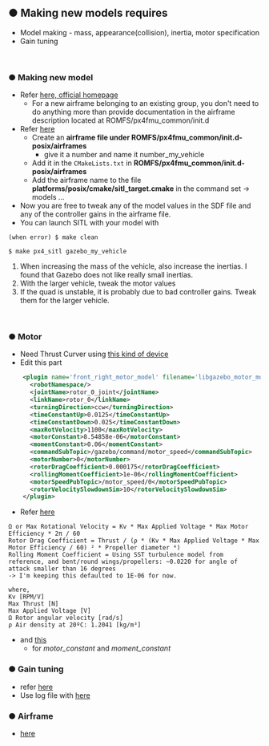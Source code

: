 ## ● Making new models requires 
  + Model making - mass, appearance(collision), inertia, motor specification
  + Gain tuning

<br>

### ● Making new model
  + Refer [here, official homepage](https://dev.px4.io/v1.9.0/en/airframes/adding_a_new_frame.html)
    + For a new airframe belonging to an existing group, you don't need to do anything more than provide documentation in the airframe description located at ROMFS/px4fmu_common/init.d
  + Refer [here](https://discuss.px4.io/t/create-custom-model-for-sitl/6700/4)
    + Create an **airframe file under ROMFS/px4fmu_common/init.d-posix/airframes**
      + give it a number and name it number_my_vehicle
    + Add it in the `CMakeLists.txt` in **ROMFS/px4fmu_common/init.d-posix/airframes**
    + Add the airframe name to the file **platforms/posix/cmake/sitl_target.cmake** in the command set -> models …
  + Now you are free to tweak any of the model values in the SDF file and any of the controller gains in the airframe file.
  + You can launch SITL with your model with 
  ~~~shell
  (when error) $ make clean
  
  $ make px4_sitl gazebo_my_vehicle
  ~~~
  1. When increasing the mass of the vehicle, also increase the inertias. I found that Gazebo does not like really small inertias.
  2. With the larger vehicle, tweak the motor values
  3. If the quad is unstable, it is probably due to bad controller gains. Tweak them for the larger vehicle.

<br>

### ● Motor
  + Need Thrust Curver using [this kind of device](https://www.banggood.com/Lantian-RC-6-40V-Multifuntional-Motor-ESC-Propeller-Tester-for-RC-Drone-p-1299859.html?cur_warehouse=CN)
  + Edit this part
~~~xml
    <plugin name='front_right_motor_model' filename='libgazebo_motor_model.so'>
      <robotNamespace/>
      <jointName>rotor_0_joint</jointName>
      <linkName>rotor_0</linkName>
      <turningDirection>ccw</turningDirection>
      <timeConstantUp>0.0125</timeConstantUp>
      <timeConstantDown>0.025</timeConstantDown>
      <maxRotVelocity>1100</maxRotVelocity>
      <motorConstant>8.54858e-06</motorConstant>
      <momentConstant>0.06</momentConstant>
      <commandSubTopic>/gazebo/command/motor_speed</commandSubTopic>
      <motorNumber>0</motorNumber>
      <rotorDragCoefficient>0.000175</rotorDragCoefficient>
      <rollingMomentCoefficient>1e-06</rollingMomentCoefficient>
      <motorSpeedPubTopic>/motor_speed/0</motorSpeedPubTopic>
      <rotorVelocitySlowdownSim>10</rotorVelocitySlowdownSim>
    </plugin>
~~~
  + Refer [here](https://github.com/PX4/sitl_gazebo/issues/110)
~~~
Ω or Max Rotational Velocity = Kv * Max Applied Voltage * Max Motor Efficiency * 2π / 60
Rotor Drag Coefficient = Thrust / (ρ * (Kv * Max Applied Voltage * Max Motor Efficiency / 60) ² * Propeller diameter ⁴)
Rolling Moment Coefficient = Using SST turbulence model from reference, and bent/round wings/propellers: ~0.0220 for angle of attack smaller than 16 degrees 
-> I'm keeping this defaulted to 1E-06 for now.

where,
Kv [RPM/V]
Max Thrust [N]
Max Applied Voltage [V]
Ω Rotor angular velocity [rad/s]
ρ Air density at 20ºC: 1.2041 [kg/m³]
~~~
  + and [this](https://github.com/mvernacc/gazebo_motor_model_docs/blob/master/notes.pdf)
    + for *motor_constant* and *moment_constant*

### ● Gain tuning
  + refer [here](https://docs.px4.io/v1.9.0/en/config_mc/pid_tuning_guide_multicopter.html)
  + Use log file with [here](https://review.px4.io/)

### ● Airframe
  + [here](https://dev.px4.io/v1.9.0/en/airframes/airframe_reference.html)
